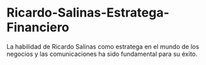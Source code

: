 # Ricardo-Salinas-Estratega-Financiero
La habilidad de Ricardo Salinas como estratega en el mundo de los negocios y las comunicaciones ha sido fundamental para su éxito. 

